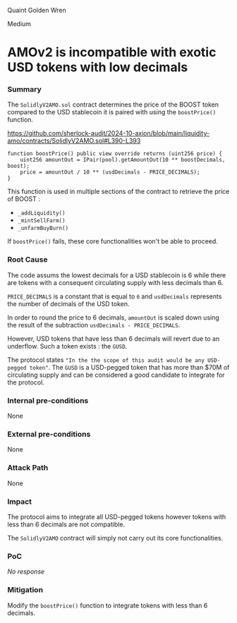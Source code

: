 Quaint Golden Wren

Medium

# AMOv2 is incompatible with exotic USD tokens with low decimals

### Summary

The `SolidlyV2AMO.sol` contract determines the price of the BOOST token compared to the USD stablecoin it is paired with using the `boostPrice()` function.

<https://github.com/sherlock-audit/2024-10-axion/blob/main/liquidity-amo/contracts/SolidlyV2AMO.sol#L390-L393>

```solidity
function boostPrice() public view override returns (uint256 price) {
    uint256 amountOut = IPair(pool).getAmountOut(10 ** boostDecimals, boost);
    price = amountOut / 10 ** (usdDecimals - PRICE_DECIMALS);
}
```

This function is used in multiple sections of the contract to retrieve the price of BOOST :
- `_addLiquidity()`
- `_mintSellFarm()`
- `_unfarmBuyBurn()`

If `boostPrice()` fails, these core functionalities won't be able to proceed.

### Root Cause

The code assums the lowest decimals for a USD stablecoin is 6 while there are tokens with a consequent circulating supply with less decimals than 6.

`PRICE_DECIMALS` is a constant that is equal to `6` and `usdDecimals` represents the number of decimals of the USD token.

In order to round the price to 6 decimals, `amountOut` is scaled down using the result of the subtraction `usdDecimals - PRICE_DECIMALS`.

However, USD tokens that have less than 6 decimals will revert due to an underflow. Such a token exists : the `GUSD`.

The protocol states `"In the the scope of this audit would be any USD-pegged token"`. The `GUSD` is a USD-pegged token that has more than $70M of circulating supply and can be considered a good candidate to integrate for the protocol.

### Internal pre-conditions

None

### External pre-conditions

None

### Attack Path

None

### Impact

The protocol aims to integrate all USD-pegged tokens however tokens with less than 6 decimals are not compatible.

The `SolidlyV2AMO` contract will simply not carry out its core functionalities.


### PoC

_No response_

### Mitigation

Modify the `boostPrice()` function to integrate tokens with less than 6 decimals.